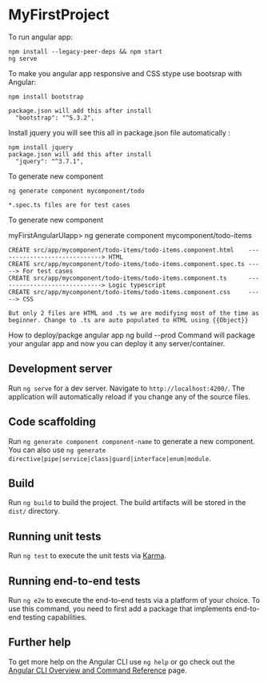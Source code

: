 # MyFirstProject

To run angular app:

	npm install --legacy-peer-deps && npm start
	ng serve

To make you angular app responsive and CSS stype use bootsrap with Angular:
 
	npm install bootstrap

    package.json will add this after install
      "bootstrap": "^5.3.2",
  
	
Install jquery you will see this all in package.json file automatically :

	npm install jquery	
    package.json will add this after install
      "jquery": "^3.7.1",

To generate new component      

    ng generate component mycomponent/todo

    *.spec.ts files are for test cases
 To generate new component         
 
myFirstAngularUIapp> ng generate component mycomponent/todo-items

    CREATE src/app/mycomponent/todo-items/todo-items.component.html    -----------------------------> HTML 
    CREATE src/app/mycomponent/todo-items/todo-items.component.spec.ts -----> For test cases
    CREATE src/app/mycomponent/todo-items/todo-items.component.ts      -----------------------------> Logic typescript 
    CREATE src/app/mycomponent/todo-items/todo-items.component.css     -----> CSS
    
    But only 2 files are HTML and .ts we are modifying most of the time as beginner. Change to .ts are auto populated to HTML using {{Object}}     

How to deploy/packge angular app
    ng build --prod
Command will package your angular app and now you can deploy it any server/container.
     
## Development server

Run `ng serve` for a dev server. Navigate to `http://localhost:4200/`. The application will automatically reload if you change any of the source files.

## Code scaffolding

Run `ng generate component component-name` to generate a new component. You can also use `ng generate directive|pipe|service|class|guard|interface|enum|module`.

## Build

Run `ng build` to build the project. The build artifacts will be stored in the `dist/` directory.

## Running unit tests

Run `ng test` to execute the unit tests via [Karma](https://karma-runner.github.io).

## Running end-to-end tests

Run `ng e2e` to execute the end-to-end tests via a platform of your choice. To use this command, you need to first add a package that implements end-to-end testing capabilities.

## Further help

To get more help on the Angular CLI use `ng help` or go check out the [Angular CLI Overview and Command Reference](https://angular.io/cli) page.
